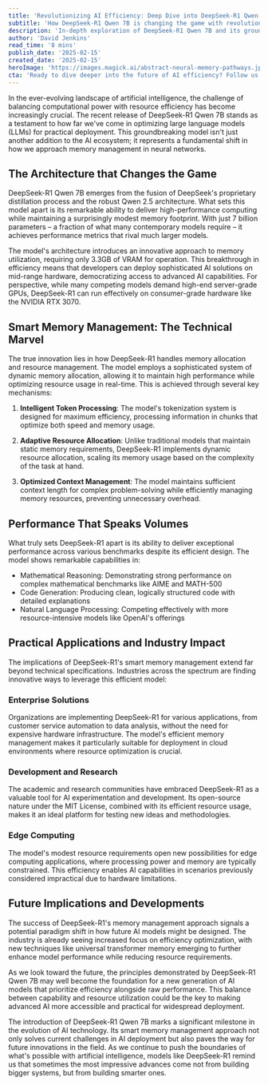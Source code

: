 ```yaml
---
title: 'Revolutionizing AI Efficiency: Deep Dive into DeepSeek-R1 Qwen 7B''s Smart Memory Management'
subtitle: 'How DeepSeek-R1 Qwen 7B is changing the game with revolutionary memory optimization'
description: 'In-depth exploration of DeepSeek-R1 Qwen 7B and its groundbreaking memory management techniques, impacting everything from development to edge computing.'
author: 'David Jenkins'
read_time: '8 mins'
publish_date: '2025-02-15'
created_date: '2025-02-15'
heroImage: 'https://images.magick.ai/abstract-neural-memory-pathways.jpg'
cta: 'Ready to dive deeper into the future of AI efficiency? Follow us on LinkedIn at MagickAI for exclusive insights into breakthrough technologies like DeepSeek-R1 and stay ahead of the curve in AI innovation.'
---
```


In the ever-evolving landscape of artificial intelligence, the challenge of balancing computational power with resource efficiency has become increasingly crucial. The recent release of DeepSeek-R1 Qwen 7B stands as a testament to how far we've come in optimizing large language models (LLMs) for practical deployment. This groundbreaking model isn't just another addition to the AI ecosystem; it represents a fundamental shift in how we approach memory management in neural networks.

## The Architecture that Changes the Game

DeepSeek-R1 Qwen 7B emerges from the fusion of DeepSeek's proprietary distillation process and the robust Qwen 2.5 architecture. What sets this model apart is its remarkable ability to deliver high-performance computing while maintaining a surprisingly modest memory footprint. With just 7 billion parameters – a fraction of what many contemporary models require – it achieves performance metrics that rival much larger models.

The model's architecture introduces an innovative approach to memory utilization, requiring only 3.3GB of VRAM for operation. This breakthrough in efficiency means that developers can deploy sophisticated AI solutions on mid-range hardware, democratizing access to advanced AI capabilities. For perspective, while many competing models demand high-end server-grade GPUs, DeepSeek-R1 can run effectively on consumer-grade hardware like the NVIDIA RTX 3070.

## Smart Memory Management: The Technical Marvel

The true innovation lies in how DeepSeek-R1 handles memory allocation and resource management. The model employs a sophisticated system of dynamic memory allocation, allowing it to maintain high performance while optimizing resource usage in real-time. This is achieved through several key mechanisms:

1. **Intelligent Token Processing**: The model's tokenization system is designed for maximum efficiency, processing information in chunks that optimize both speed and memory usage.

2. **Adaptive Resource Allocation**: Unlike traditional models that maintain static memory requirements, DeepSeek-R1 implements dynamic resource allocation, scaling its memory usage based on the complexity of the task at hand.

3. **Optimized Context Management**: The model maintains sufficient context length for complex problem-solving while efficiently managing memory resources, preventing unnecessary overhead.

## Performance That Speaks Volumes

What truly sets DeepSeek-R1 apart is its ability to deliver exceptional performance across various benchmarks despite its efficient design. The model shows remarkable capabilities in:

- Mathematical Reasoning: Demonstrating strong performance on complex mathematical benchmarks like AIME and MATH-500
- Code Generation: Producing clean, logically structured code with detailed explanations
- Natural Language Processing: Competing effectively with more resource-intensive models like OpenAI's offerings

## Practical Applications and Industry Impact

The implications of DeepSeek-R1's smart memory management extend far beyond technical specifications. Industries across the spectrum are finding innovative ways to leverage this efficient model:

### Enterprise Solutions

Organizations are implementing DeepSeek-R1 for various applications, from customer service automation to data analysis, without the need for expensive hardware infrastructure. The model's efficient memory management makes it particularly suitable for deployment in cloud environments where resource optimization is crucial.

### Development and Research

The academic and research communities have embraced DeepSeek-R1 as a valuable tool for AI experimentation and development. Its open-source nature under the MIT License, combined with its efficient resource usage, makes it an ideal platform for testing new ideas and methodologies.

### Edge Computing

The model's modest resource requirements open new possibilities for edge computing applications, where processing power and memory are typically constrained. This efficiency enables AI capabilities in scenarios previously considered impractical due to hardware limitations.

## Future Implications and Developments

The success of DeepSeek-R1's memory management approach signals a potential paradigm shift in how future AI models might be designed. The industry is already seeing increased focus on efficiency optimization, with new techniques like universal transformer memory emerging to further enhance model performance while reducing resource requirements.

As we look toward the future, the principles demonstrated by DeepSeek-R1 Qwen 7B may well become the foundation for a new generation of AI models that prioritize efficiency alongside raw performance. This balance between capability and resource utilization could be the key to making advanced AI more accessible and practical for widespread deployment.

The introduction of DeepSeek-R1 Qwen 7B marks a significant milestone in the evolution of AI technology. Its smart memory management approach not only solves current challenges in AI deployment but also paves the way for future innovations in the field. As we continue to push the boundaries of what's possible with artificial intelligence, models like DeepSeek-R1 remind us that sometimes the most impressive advances come not from building bigger systems, but from building smarter ones.